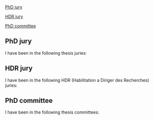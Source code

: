 [PhD jury](pjury)

[HDR jury](hjury)

[PhD committee](pcommittee)

## PhD jury 
I have been in the following thesis juries:

## HDR jury
I have been in the following HDR (Habilitation a Diriger des Recherches) juries:

## PhD committee
I have been in the following thesis committees:
